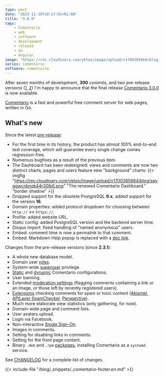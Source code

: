 ```yaml
---
type: post
date: "2023-11-19T10:17:01+01:00"
title: "3.0.0"
tags:
    - Comentario
    - web
    - software
    - development
    - release
    - Go
    - Angular
image: "https://res.cloudinary.com/yktoo/image/upload/v1700385664/blog/seyqgwcnbnqk44r30lb6.png"
series: comentario
software: comentario
---
```


After seven months of development, **300** commits, and two pre-release versions ([1](0877), [2](0879)) I'm happy to announce that the final release [Comentario 3.0.0](https://gitlab.com/comentario/comentario/-/releases/v3.0.0) is now available.

[Comentario](/software/comentario) is a fast and powerful free comment server for web pages, written in Go.

## What's new

<!--more-->

Since the latest [pre-release](0879):

* For the first time in its history, the product has almost 100% end-to-end test coverage, which will guarantee every single change comes regression-free.
* Numerous bugfixes as a result of the previous item.
* The Dashboard has been redesigned: views and comments are now two distinct charts, pages and users feature new "background" charts:
  {{< imgfig "https://res.cloudinary.com/yktoo/image/upload/v1700385664/blog/seyqgwcnbnqk44r30lb6.png" "The renewed Comentario Dashboard." "border shadow" >}}
* Dropped support for the obsolete PostgreSQL **9.x**, added support for the version **16**.
* Domain properties: added protocol dropdown for choosing between `http://` ↔ `https://`.
* Profile: added website URL.
* Static config: added PostgreSQL version and the backend server time.
* Disqus import: fixed handling of "named anonymous" users.
* Embed: comment time is now a permalink to that comment.
* Embed: Markdown Help popup is replaced with a [doc link](https://docs.comentario.app/en/kb/markdown/).

Changes from the pre-release versions (since **2.3.1**):

* A whole new database model.
* Domain user [roles](https://docs.comentario.app/en/kb/permissions/roles/).
* System-wide [superuser](https://docs.comentario.app/en/kb/permissions/superuser/) privilege.
* [Static](https://docs.comentario.app/en/configuration/backend/static/) and [dynamic](https://docs.comentario.app/en/configuration/backend/dynamic/) Comentario configurations.
* User banning.
* Extended [moderation settings](https://docs.comentario.app/en/configuration/frontend/domain/moderation/) (flagging comments containing a link or an image, or those left by recently registered users).
* [Extensions](https://docs.comentario.app/en/configuration/frontend/domain/extensions/) checking comments for spam or toxic content ([Akismet](https://docs.comentario.app/en/configuration/frontend/domain/extensions/akismet/), [APILayer SpamChecker](https://docs.comentario.app/en/configuration/frontend/domain/extensions/api-layer-spam-checker/), [Perspective](https://docs.comentario.app/en/configuration/frontend/domain/extensions/perspective/)).
* Much more elaborate view statistics (only gathering, for now).
* Domain-wide page and comment lists.
* User avatars upload.
* Login via Facebook.
* Non-interactive [Single Sign-On](https://docs.comentario.app/en/configuration/frontend/domain/authentication/sso/).
* Images in comments.
* Setting for disabling links in comments.
* Setting for the front page content.
* Binary `.deb` and `.rpm` [packages](https://docs.comentario.app/en/installation/binary-package/), installing Comentario as a `systemd` service.

See [CHANGELOG](https://gitlab.com/comentario/comentario/-/blob/master/CHANGELOG.md) for a complete list of changes.

{{< include-file "/blog/_snippets/_comentario-footer.en.md" >}}
